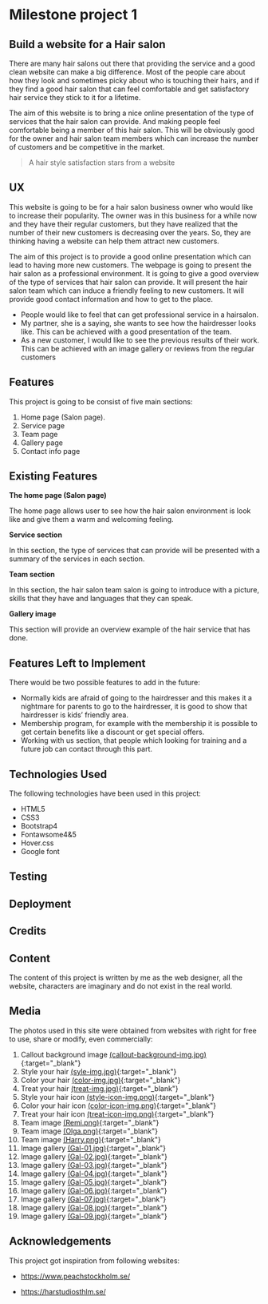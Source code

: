 # Milestone project 1 
## Build a website for a Hair salon

There are many hair salons out there that providing the service and a good clean website can make a big difference. 
Most of the people care about how they look and sometimes picky about who is touching their hairs, and if they find 
a good hair salon that can feel comfortable and get satisfactory hair service they stick to it for a lifetime. 
  
The aim of this website is to bring a nice online presentation of the type of services that the hair salon can provide. 
And making people feel comfortable being a member of this hair salon. This will be obviously good for the owner and hair salon team members 
which can increase the number of customers and be competitive in the market.

> A hair style satisfaction stars from a website

## UX

This website is going to be for a hair salon business owner who would like to increase their popularity. 
The owner was in this business for a while now and they have their regular customers, 
but they have realized that the number of their new customers is decreasing over the years. 
So, they are thinking having a website can help them attract new customers.

The aim of this project is to provide a good online presentation which can lead to having more new customers. 
The webpage is going to present the hair salon as a professional environment. 
It is going to give a good overview of the type of services that hair salon can provide. 
It will present the hair salon team which can induce a friendly feeling to new customers. 
It will provide good contact information and how to get to the place.

* People would like to feel that can get professional service in a hairsalon.
* My partner, she is a saying, she wants to see how the hairdresser looks like. 
  This can be achieved with a good presentation of the team.
* As a new customer, I would like to see the previous results of their work. 
  This can be achieved with an image gallery or reviews from the regular customers

## Features

This project is going to be consist of five main sections:

1. Home page (Salon page).
2.	Service page
3.	Team page
4.	Gallery page
5.	Contact info page

## Existing Features

**The home page (Salon page)**

The home page allows user to see how the hair salon environment is look like and give them a warm and welcoming feeling.

**Service section**

In this section, the type of services that can provide will be presented with a summary of the services in each section.

**Team section**

In this section, the hair salon team salon is going to introduce with a picture, skills that they have and languages that they can speak.

**Gallery image**

This section will provide an overview example of the hair service that has done.

## Features Left to Implement

There would be two possible features to add in the future:

* Normally kids are afraid of going to the hairdresser and this makes it a nightmare for parents to go to the hairdresser, 
it is good to show that hairdresser is kids’ friendly area.
* Membership program, for example with the membership it is possible to get certain benefits like a discount or get special offers.
* Working with us section, that people which looking for training and a future job can contact through this part.

## Technologies Used

The following technologies have been used in this project:

* HTML5
* CSS3
* Bootstrap4
* Fontawsome4&5
* Hover.css
* Google font

## Testing

## Deployment

## Credits

## Content

The content of this project is written by me as the web designer, all the website, characters are imaginary and do not exist in the real world.

## Media

The photos used in this site were obtained from websites with right for free to use, share or modify, even commercially:

1. Callout background image [(callout-background-img.jpg)](https://www.goodfon.com/wallpaper/stylist-fingers-hairdresser-comb-scissors.html){:target="_blank"}
2. Style your hair [(syle-img.jpg)](https://pixabay.com/photos/hair-marriage-bride-woman-whites-2089548/){:target="_blank"}
3. Color your hair [(color-img.jpg)](https://pixabay.com/photos/pink-hair-hairstyle-women-young-1450045/){:target="_blank"}
4. Treat your hair [(treat-img.jpg)](https://pixabay.com/photos/girl-woman-model-brunette-924868/){:target="_blank"}
5. Style your hair icon [(style-icon-img.png)](https://freesvg.org/scissors-cut-hair){:target="_blank"}
6. Color your hair icon [(color-icon-img.png)](https://www.needpix.com/photo/download/595920/blood-paint-splat-stain-free-vector-graphics-free-pictures-free-photos-free-images-royalty-free){:target="_blank"}
7. Treat your hair icon [(treat-icon-img.png)](https://svgsilh.com/image/38673.html){:target="_blank"}
8. Team image [(Remi.png)](https://pixabay.com/photos/woman-portrait-headshot-female-4525646/){:target="_blank"}
9. Team image [(Olga.png)](https://pixabay.com/photos/business-woman-person-young-female-2180509/){:target="_blank"}
10. Team image [(Harry.png)](https://unsplash.com/photos/cCvnG-937HE){:target="_blank"}
11. Image gallery [(Gal-01.jpg)](https://unsplash.com/photos/yq2zyWLzaR0){:target="_blank"}
12. Image gallery [(Gal-02.jpg)](https://unsplash.com/photos/A8WIBd73a6E){:target="_blank"}
13. Image gallery [(Gal-03.jpg)](https://unsplash.com/photos/N57BXCt7LDU){:target="_blank"}
14. Image gallery [(Gal-04.jpg)](https://unsplash.com/photos/lMMdMdsFP-c){:target="_blank"}
15. Image gallery [(Gal-05.jpg)](https://unsplash.com/photos/W6cwaL7PMSw){:target="_blank"}
16. Image gallery [(Gal-06.jpg)](https://unsplash.com/photos/J7Cf1Gch49E){:target="_blank"}
17. Image gallery [(Gal-07.jpg)](https://unsplash.com/photos/tLKOj6cNwe0){:target="_blank"}
18. Image gallery [(Gal-08.jpg)](https://unsplash.com/photos/ORCPTrkkezw){:target="_blank"}
19. Image gallery [(Gal-09.jpg)](https://unsplash.com/photos/pZTVa_Gt1f8){:target="_blank"}


## Acknowledgements

This project got inspiration from following websites:

* https://www.peachstockholm.se/

* https://harstudiosthlm.se/



